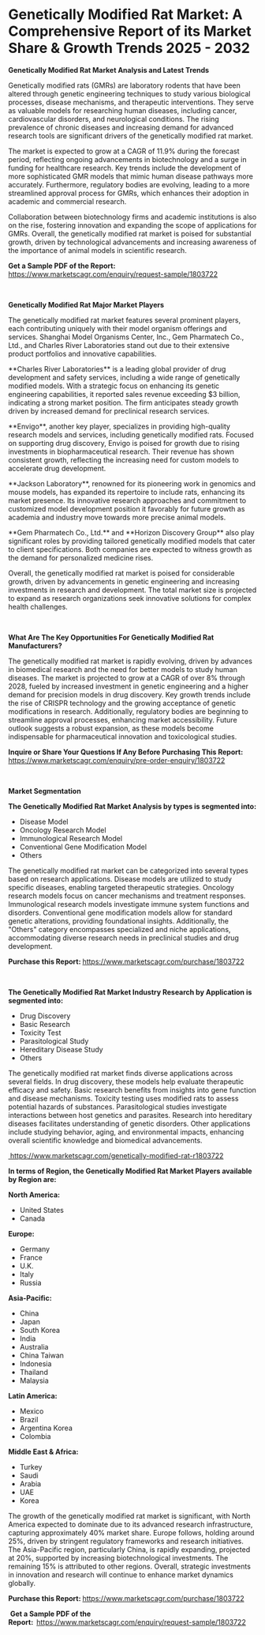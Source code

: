 <p><h1>Genetically Modified Rat Market: A Comprehensive Report of its Market Share & Growth Trends 2025 - 2032</h1></p><p><strong>Genetically Modified Rat Market Analysis and Latest Trends</strong></p>
<p><p>Genetically modified rats (GMRs) are laboratory rodents that have been altered through genetic engineering techniques to study various biological processes, disease mechanisms, and therapeutic interventions. They serve as valuable models for researching human diseases, including cancer, cardiovascular disorders, and neurological conditions. The rising prevalence of chronic diseases and increasing demand for advanced research tools are significant drivers of the genetically modified rat market.</p><p>The market is expected to grow at a CAGR of 11.9% during the forecast period, reflecting ongoing advancements in biotechnology and a surge in funding for healthcare research. Key trends include the development of more sophisticated GMR models that mimic human disease pathways more accurately. Furthermore, regulatory bodies are evolving, leading to a more streamlined approval process for GMRs, which enhances their adoption in academic and commercial research.</p><p>Collaboration between biotechnology firms and academic institutions is also on the rise, fostering innovation and expanding the scope of applications for GMRs. Overall, the genetically modified rat market is poised for substantial growth, driven by technological advancements and increasing awareness of the importance of animal models in scientific research.</p></p>
<p><strong>Get a Sample PDF of the Report:&nbsp;</strong> <a href="https://www.marketscagr.com/enquiry/request-sample/1803722?utm_campaign=3189&utm_medium=2&utm_source=Github&utm_content=ia&utm_term=13042025&utm_id=genetically-modified-rat">https://www.marketscagr.com/enquiry/request-sample/1803722</a></p>
<p>&nbsp;</p>
<p><strong>Genetically Modified Rat Major Market Players</strong></p>
<p><p>The genetically modified rat market features several prominent players, each contributing uniquely with their model organism offerings and services. Shanghai Model Organisms Center, Inc., Gem Pharmatech Co., Ltd., and Charles River Laboratories stand out due to their extensive product portfolios and innovative capabilities.</p><p>**Charles River Laboratories** is a leading global provider of drug development and safety services, including a wide range of genetically modified models. With a strategic focus on enhancing its genetic engineering capabilities, it reported sales revenue exceeding $3 billion, indicating a strong market position. The firm anticipates steady growth driven by increased demand for preclinical research services.</p><p>**Envigo**, another key player, specializes in providing high-quality research models and services, including genetically modified rats. Focused on supporting drug discovery, Envigo is poised for growth due to rising investments in biopharmaceutical research. Their revenue has shown consistent growth, reflecting the increasing need for custom models to accelerate drug development.</p><p>**Jackson Laboratory**, renowned for its pioneering work in genomics and mouse models, has expanded its repertoire to include rats, enhancing its market presence. Its innovative research approaches and commitment to customized model development position it favorably for future growth as academia and industry move towards more precise animal models.</p><p>**Gem Pharmatech Co., Ltd.** and **Horizon Discovery Group** also play significant roles by providing tailored genetically modified models that cater to client specifications. Both companies are expected to witness growth as the demand for personalized medicine rises.</p><p>Overall, the genetically modified rat market is poised for considerable growth, driven by advancements in genetic engineering and increasing investments in research and development. The total market size is projected to expand as research organizations seek innovative solutions for complex health challenges.</p></p>
<p>&nbsp;</p>
<p><strong>What Are The Key Opportunities For Genetically Modified Rat Manufacturers?</strong></p>
<p><p>The genetically modified rat market is rapidly evolving, driven by advances in biomedical research and the need for better models to study human diseases. The market is projected to grow at a CAGR of over 8% through 2028, fueled by increased investment in genetic engineering and a higher demand for precision models in drug discovery. Key growth trends include the rise of CRISPR technology and the growing acceptance of genetic modifications in research. Additionally, regulatory bodies are beginning to streamline approval processes, enhancing market accessibility. Future outlook suggests a robust expansion, as these models become indispensable for pharmaceutical innovation and toxicological studies.</p></p>
<p><strong>Inquire or Share Your Questions If Any Before Purchasing This Report:</strong> <a href="https://www.marketscagr.com/enquiry/pre-order-enquiry/1803722?utm_campaign=3189&utm_medium=2&utm_source=Github&utm_content=ia&utm_term=13042025&utm_id=genetically-modified-rat">https://www.marketscagr.com/enquiry/pre-order-enquiry/1803722</a></p>
<p>&nbsp;</p>
<p><strong>Market Segmentation</strong></p>
<p><strong>The Genetically Modified Rat Market Analysis by types is segmented into:</strong></p>
<p><ul><li>Disease Model</li><li>Oncology Research Model</li><li>Immunological Research Model</li><li>Conventional Gene Modification Model</li><li>Others</li></ul></p>
<p><p>The genetically modified rat market can be categorized into several types based on research applications. Disease models are utilized to study specific diseases, enabling targeted therapeutic strategies. Oncology research models focus on cancer mechanisms and treatment responses. Immunological research models investigate immune system functions and disorders. Conventional gene modification models allow for standard genetic alterations, providing foundational insights. Additionally, the "Others" category encompasses specialized and niche applications, accommodating diverse research needs in preclinical studies and drug development.</p></p>
<p><strong>Purchase this Report:&nbsp;</strong><a href="https://www.marketscagr.com/purchase/1803722?utm_campaign=3189&utm_medium=2&utm_source=Github&utm_content=ia&utm_term=13042025&utm_id=genetically-modified-rat">https://www.marketscagr.com/purchase/1803722</a></p>
<p>&nbsp;</p>
<p><strong>The Genetically Modified Rat Market Industry Research by Application is segmented into:</strong></p>
<p><ul><li>Drug Discovery</li><li>Basic Research</li><li>Toxicity Test</li><li>Parasitological Study</li><li>Hereditary Disease Study</li><li>Others</li></ul></p>
<p><p>The genetically modified rat market finds diverse applications across several fields. In drug discovery, these models help evaluate therapeutic efficacy and safety. Basic research benefits from insights into gene function and disease mechanisms. Toxicity testing uses modified rats to assess potential hazards of substances. Parasitological studies investigate interactions between host genetics and parasites. Research into hereditary diseases facilitates understanding of genetic disorders. Other applications include studying behavior, aging, and environmental impacts, enhancing overall scientific knowledge and biomedical advancements.</p></p>
<p><a href="https://www.marketscagr.com/genetically-modified-rat-r1803722?utm_campaign=3189&utm_medium=2&utm_source=Github&utm_content=ia&utm_term=13042025&utm_id=genetically-modified-rat">&nbsp;https://www.marketscagr.com/genetically-modified-rat-r1803722</a></p>
<p><strong>In terms of Region, the Genetically Modified Rat Market Players available by Region are:</strong></p>
<p>
    <p> <strong> North America: </strong>
        <ul>
            <li>United States</li>
            <li>Canada</li>
        </ul>
        </p> 
    <p> <strong> Europe: </strong>
        <ul>
            <li>Germany</li>
            <li>France</li>
            <li>U.K.</li>
            <li>Italy</li>
            <li>Russia</li>
        </ul>
        </p> 
    <p> <strong> Asia-Pacific: </strong>
        <ul>
            <li>China</li>
            <li>Japan</li>
            <li>South Korea</li>
            <li>India</li>
            <li>Australia</li>
            <li>China Taiwan</li>
            <li>Indonesia</li>
            <li>Thailand</li>
            <li>Malaysia</li>
        </ul>
        </p> 
    <p> <strong> Latin America: </strong>
        <ul>
            <li>Mexico</li>
            <li>Brazil</li>
            <li>Argentina Korea</li>
            <li>Colombia</li>
        </ul>
        </p> 
    <p> <strong> Middle East & Africa: </strong>
        <ul>
            <li>Turkey</li>
            <li>Saudi</li>
            <li>Arabia</li>
            <li>UAE</li>
            <li>Korea</li>
        </ul>
    </p>
    </p>
<p><p>The growth of the genetically modified rat market is significant, with North America expected to dominate due to its advanced research infrastructure, capturing approximately 40% market share. Europe follows, holding around 25%, driven by stringent regulatory frameworks and research initiatives. The Asia-Pacific region, particularly China, is rapidly expanding, projected at 20%, supported by increasing biotechnological investments. The remaining 15% is attributed to other regions. Overall, strategic investments in innovation and research will continue to enhance market dynamics globally.</p></p>
<p><strong>Purchase this Report: </strong><a href="https://www.marketscagr.com/purchase/1803722?utm_campaign=3189&utm_medium=2&utm_source=Github&utm_content=ia&utm_term=13042025&utm_id=genetically-modified-rat">https://www.marketscagr.com/purchase/1803722</a></p>
<p>&nbsp;<strong>Get a Sample PDF of the Report:&nbsp;&nbsp;</strong><a href="https://www.marketscagr.com/enquiry/request-sample/1803722?utm_campaign=3189&utm_medium=2&utm_source=Github&utm_content=ia&utm_term=13042025&utm_id=genetically-modified-rat">https://www.marketscagr.com/enquiry/request-sample/1803722</a></p>
<p><strong></strong></p>
<p><p></p><p></p><p></p></p>